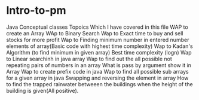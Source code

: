 # Intro-to-pm
Java Conceptual classes
Topoics Which I have covered in this file
WAP to create an Array
WAp to Binary Search
Wap to Exact time to buy and sell stocks for more profit
Wap to Finding minimum number in entered number elements of array(Basic code with highest time complexity)
Wap to Kadan's Algorithm (to find minimum in given array) Best time complexity (logn)
Wap to Linear searchinh in java array
Wap to find out the all possible not repeating pairs of numbers in an array
What is pass by argument show it in Array
Wap to create prefix code in java
Wap to find all possible sub arrays for a given array in java
Swapping and reversing the element in array
How to find the trapped rainwater betweeen the buildings when the height of the building is given(All positive).

